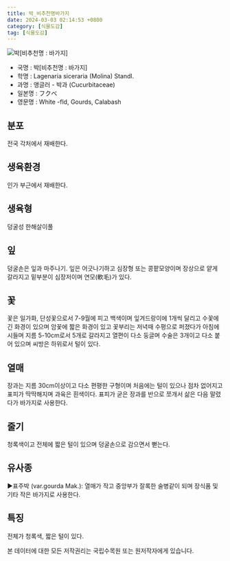 ```yaml
---
title: 박_비추천명바가지
date: 2024-03-03 02:14:53 +0800
category: [식물도감]
tag: [식물도감]
---
```




![박[비추천명 : 바가지]](/fileUpload/plants/basic/Cucurbitaceae/Lagenaria/12180/1_th2.JPG)
- 국명 : 박[비추천명 : 바가지]
- 학명 : Lagenaria siceraria (Molina) Standl.
- 과명 : 앵글러 - 박과 (Cucurbitaceae)
- 일본명 : フクベ
- 영문명 : White -fld, Gourds, Calabash


## 분포
전국 각처에서 재배한다.
## 생육환경
인가 부근에서 재배한다.
## 생육형
덩굴성 한해살이풀 
## 잎
덩굴손은 잎과 마주나기. 잎은 어긋나기하고 심장형 또는 콩팥모양이며 장상으로 얕게 갈라지고 밑부분이 심장저이며 연모(軟毛)가 있다.
## 꽃
꽃은 일가화, 단성꽃으로서 7-9월에 피고 백색이며 잎겨드랑이에 1개씩 달리고 수꽃에 긴 화경이 있으며 암꽃에 짧은 화경이 있고 꽃부리는 저녁때 수평으로 퍼졌다가 아침에 시들며 지름 5-10cm로서 5개로 갈라지고 열편이 다소 둥글며 수술은 3개이고 다소 붙어 있으며 씨방은 하위로서 털이 있다.
## 열매
장과는 지름 30cm이상이고 다소 편평한 구형이며 처음에는 털이 있으나 점차 없어지고 표피가 딱딱해지며 과육은 흰색이다. 표피가 굳은 장과를 반으로 쪼개서 삶은 다음 말렸다가 바가지로 사용한다.
## 줄기
청록색이고 전체에 짧은 털이 있으며 덩굴손으로 감으면서 뻗는다.
## 유사종
▶표주박 (var.gourda Mak.): 열매가 작고 중앙부가 잘록한 술병같이 되며 장식품 및 기타 작은 바가지로 사용한다.
## 특징
전체가 청록색, 짧은 털이 있다.






본 데이터에 대한 모든 저작권리는 국립수목원 또는 원저작자에게 있습니다.
